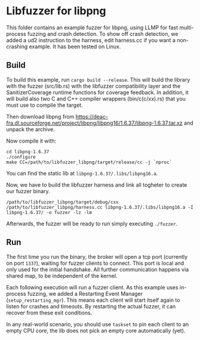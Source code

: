 # Libfuzzer for libpng

This folder contains an example fuzzer for libpng, using LLMP for fast multi-process fuzzing and crash detection.
To show off crash detection, we added a ud2 instruction to the harness, edit harness.cc if you want a non-crashing example.
It has been tested on Linux.

## Build

To build this example, run `cargo build --release`.
This will build the library with the fuzzer (src/lib.rs) with the libfuzzer compatibility layer and the SanitizerCoverage runtime functions for coverage feedback.
In addition, it will build also two C and C++ compiler wrappers (bin/c(c/xx).rs) that you must use to compile the target.

Then download libpng from https://deac-fra.dl.sourceforge.net/project/libpng/libpng16/1.6.37/libpng-1.6.37.tar.xz and unpack the archive.

Now compile it with:

```
cd libpng-1.6.37
./configure
make CC=/path/to/libfuzzer_libpng/target/release/cc -j `nproc`
```

You can find the static lib at `libpng-1.6.37/.libs/libpng16.a`.

Now, we have to build the libfuzzer harness and link all togheter to create our fuzzer binary.

```
/path/to/libfuzzer_libpng/target/debug/cxx /path/to/libfuzzer_libpng/harness.cc libpng-1.6.37/.libs/libpng16.a -I libpng-1.6.37/ -o fuzzer -lz -lm
```

Afterwards, the fuzzer will be ready to run simply executing `./fuzzer`.

## Run

The first time you run the binary, the broker will open a tcp port (currently on port `1337`), waiting for fuzzer clients to connect. This port is local and only used for the initial handshake. All further communication happens via shared map, to be independent of the kernel.

Each following execution will run a fuzzer client.
As this example uses in-process fuzzing, we added a Restarting Event Manager (`setup_restarting_mgr`).
This means each client will start itself again to listen for crashes and timeouts.
By restarting the actual fuzzer, it can recover from these exit conditions.

In any real-world scenario, you should use `taskset` to pin each client to an empty CPU core, the lib does not pick an empty core automatically (yet).


